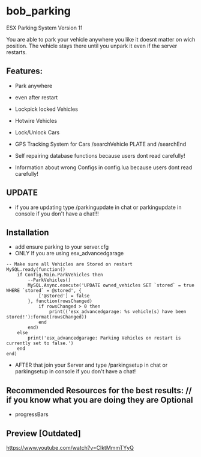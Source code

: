 # bob_parking
 ESX Parking System Version 11

You are able to park your vehicle anywhere you like it doesnt matter on wich position.
The vehicle stays there until you unpark it even if the server restarts.

## Features:
* Park anywhere
* even after restart
* Lockpick locked Vehicles
* Hotwire Vehicles
* Lock/Unlock Cars
* GPS Tracking System for Cars /searchVehicle PLATE and /searchEnd

* Self repairing database functions because users dont read carefully!
* Information about wrong Configs in config.lua because users dont read carefully!

## UPDATE
* if you are updating type /parkingupdate in chat or parkingupdate in console if you don't have a chat!!!

## Installation

* add ensure parking to your server.cfg
* ONLY If you are using esx_advancedgarage
``` Comment out this part: esx_advancedgarage/server/main.lua
-- Make sure all Vehicles are Stored on restart
MySQL.ready(function()
	if Config.Main.ParkVehicles then
		--ParkVehicles()
		MySQL.Async.execute('UPDATE owned_vehicles SET `stored` = true WHERE `stored` = @stored', {
			['@stored'] = false
		}, function(rowsChanged)
			if rowsChanged > 0 then
				print(('esx_advancedgarage: %s vehicle(s) have been stored!'):format(rowsChanged))
			end
		end)
	else
		print('esx_advancedgarage: Parking Vehicles on restart is currently set to false.')
	end
end)
```
* AFTER that join your Server and type /parkingsetup in chat or parkingsetup in console if you don't have a chat!


## Recommended Resources for the best results: // if you know what you are doing they are Optional
* progressBars


## Preview [Outdated]
https://www.youtube.com/watch?v=ClktMmmTYyQ
